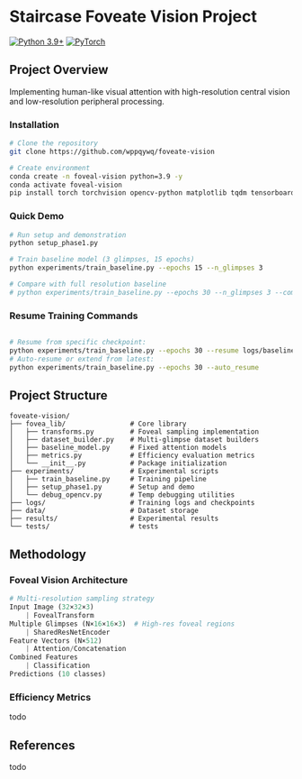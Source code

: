 # Staircase Foveate Vision Project

[![Python 3.9+](https://img.shields.io/badge/python-3.9+-blue.svg)](https://www.python.org/downloads/)
[![PyTorch](https://img.shields.io/badge/PyTorch-2.0+-orange.svg)](https://pytorch.org/)


## Project Overview

Implementing human-like visual attention with high-resolution central vision and low-resolution peripheral processing.

### Installation

```bash
# Clone the repository
git clone https://github.com/wppqywq/foveate-vision

# Create environment
conda create -n foveal-vision python=3.9 -y
conda activate foveal-vision
pip install torch torchvision opencv-python matplotlib tqdm tensorboard pillow
```

### Quick Demo

```bash
# Run setup and demonstration
python setup_phase1.py

# Train baseline model (3 glimpses, 15 epochs)
python experiments/train_baseline.py --epochs 15 --n_glimpses 3

# Compare with full resolution baseline
# python experiments/train_baseline.py --epochs 30 --n_glimpses 3 --compare_full
```
### Resume Training Commands
```bash

# Resume from specific checkpoint:
python experiments/train_baseline.py --epochs 30 --resume logs/baseline_**/checkpoint_epoch_**.pth
# Auto-resume or extend from latest:
python experiments/train_baseline.py --epochs 30 --auto_resume
```

## Project Structure

```
foveate-vision/
├── fovea_lib/                # Core library
│   ├── transforms.py         # Foveal sampling implementation
│   ├── dataset_builder.py    # Multi-glimpse dataset builders
│   ├── baseline_model.py     # Fixed attention models
│   ├── metrics.py            # Efficiency evaluation metrics
│   └── __init__.py           # Package initialization
├── experiments/              # Experimental scripts
│   ├── train_baseline.py     # Training pipeline
│   ├── setup_phase1.py       # Setup and demo
│   └── debug_opencv.py       # Temp debugging utilities
├── logs/                     # Training logs and checkpoints
├── data/                     # Dataset storage
├── results/                  # Experimental results
└── tests/                    # tests
```

## Methodology

### Foveal Vision Architecture

```python
# Multi-resolution sampling strategy
Input Image (32×32×3)
    | FovealTransform
Multiple Glimpses (N×16×16×3)  # High-res foveal regions  
    | SharedResNetEncoder
Feature Vectors (N×512)
    | Attention/Concatenation
Combined Features
    | Classification
Predictions (10 classes)
```



### Efficiency Metrics

todo


## References

todo